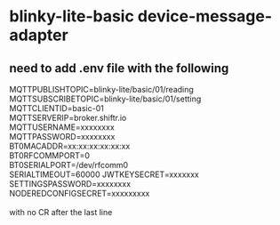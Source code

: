 # blinky-lite-basic device-message-adapter
## need to add .env file with the following
MQTTPUBLISHTOPIC=blinky-lite\/basic\/01\/reading<br/>
MQTTSUBSCRIBETOPIC=blinky-lite\/basic\/01\/setting<br/>
MQTTCLIENTID=basic-01<br/>
MQTTSERVERIP=broker.shiftr.io<br/>
MQTTUSERNAME=xxxxxxxx<br/>
MQTTPASSWORD=xxxxxxxx<br/>
BT0MACADDR=xx:xx:xx:xx:xx:xx<br/>
BT0RFCOMMPORT=0<br/>
BT0SERIALPORT=/dev/rfcomm0<br/>
SERIALTIMEOUT=60000
JWTKEYSECRET=xxxxxxx<br>
SETTINGSPASSWORD=xxxxxxxx<br>
NODEREDCONFIGSECRET=xxxxxxxxx<br/>
<br/>
with no CR after the last line

